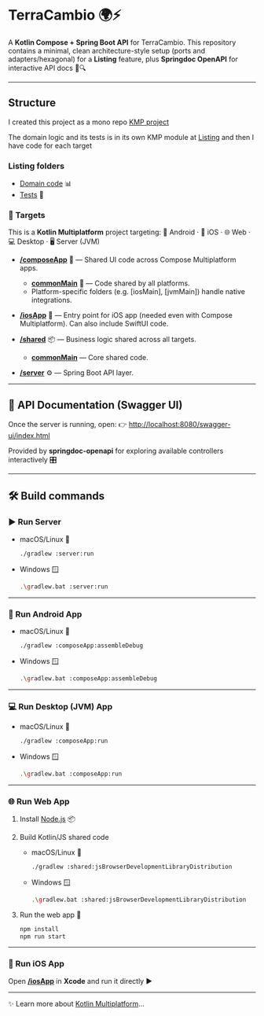 # TerraCambio 🌍⚡️

A **Kotlin Compose + Spring Boot API** for TerraCambio.
This repository contains a minimal, clean architecture-style setup (ports and adapters/hexagonal) for a **Listing** feature, plus **Springdoc OpenAPI** for interactive API docs 📑🔍

---

## Structure 

I created this project as a mono repo [KMP project](https://kotlinlang.org/docs/multiplatform.html)

The domain logic and its tests is in its own KMP module at [Listing](./listing) and then I have code for each target

### Listing folders
- [Domain code](./listing/src/commonMain/kotlin/com/github/braiso_22/listing) 📊
- [Tests](./listing/src/commonTest/kotlin) 🧐

### 🎯 Targets

This is a **Kotlin Multiplatform** project targeting:
📱 Android · 🍏 iOS · 🌐 Web · 💻 Desktop · 🖥️ Server (JVM)

* **[/composeApp](./composeApp/src)** 🧩 — Shared UI code across Compose Multiplatform apps.

  * **[commonMain](./composeApp/src/commonMain/kotlin)** 🔄 — Code shared by all platforms.
  * Platform-specific folders (e.g. \[iosMain], \[jvmMain]) handle native integrations.

* **[/iosApp](./iosApp/iosApp)** 🍏 — Entry point for iOS app (needed even with Compose Multiplatform). Can also include SwiftUI code.

* **[/shared](./shared/src)** 📦 — Business logic shared across all targets.

  * **[commonMain](./shared/src/commonMain/kotlin)** — Core shared code.

* **[/server](./server/src/main/kotlin/com/braiso_22/terracambio)** ⚙️ — Spring Boot API layer.

---

## 📖 API Documentation (Swagger UI)

Once the server is running, open:
👉 [http://localhost:8080/swagger-ui/index.html](http://localhost:8080/swagger-ui/index.html)

Provided by **springdoc-openapi** for exploring available controllers interactively 🎛️

---

## 🛠️ Build commands

### ▶️ Run Server

* macOS/Linux 🐧

  ```sh
  ./gradlew :server:run
  ```
* Windows 🪟

  ```sh
  .\gradlew.bat :server:run
  ```

---

### 📱 Run Android App

* macOS/Linux 🐧

  ```sh
  ./gradlew :composeApp:assembleDebug
  ```
* Windows 🪟

  ```sh
  .\gradlew.bat :composeApp:assembleDebug
  ```

---

### 💻 Run Desktop (JVM) App

* macOS/Linux 🐧

  ```sh
  ./gradlew :composeApp:run
  ```
* Windows 🪟

  ```sh
  .\gradlew.bat :composeApp:run
  ```

---

### 🌐 Run Web App

1. Install [Node.js](https://nodejs.org/en/download) 📦
2. Build Kotlin/JS shared code

   * macOS/Linux 🐧

     ```sh
     ./gradlew :shared:jsBrowserDevelopmentLibraryDistribution
     ```
   * Windows 🪟

     ```sh
     .\gradlew.bat :shared:jsBrowserDevelopmentLibraryDistribution
     ```
3. Run the web app 🚀

   ```sh
   npm install
   npm run start
   ```

---

### 🍏 Run iOS App

Open **[/iosApp](./iosApp)** in **Xcode** and run it directly ▶️

---

✨ Learn more about [Kotlin Multiplatform](https://www.jetbrains.com/help/kotlin-multiplatform-dev/get-started.html)…

